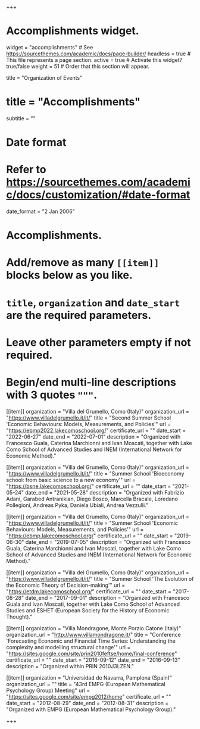 +++
# Accomplishments widget.
widget = "accomplishments"  # See https://sourcethemes.com/academic/docs/page-builder/
headless = true  # This file represents a page section.
active = true  # Activate this widget? true/false
weight = 51  # Order that this section will appear.

title = "Organization of Events"
# title = "Accomplish&shy;ments"
subtitle = ""

# Date format
#   Refer to https://sourcethemes.com/academic/docs/customization/#date-format
date_format = "2 Jan 2006"

# Accomplishments.
#   Add/remove as many `[[item]]` blocks below as you like.
#   `title`, `organization` and `date_start` are the required parameters.
#   Leave other parameters empty if not required.
#   Begin/end multi-line descriptions with 3 quotes `"""`.

[[item]]
  organization = "Villa del Grumello, Como (Italy)"
  organization_url = "https://www.villadelgrumello.it/it/"
  title = "Second Summer School 'Economic Behaviours: Models, Measurements, and Policies'"
  url = "https://ebmp2022.lakecomoschool.org/"
  certificate_url = ""
  date_start = "2022-06-27"
  date_end = "2022-07-01"
  description = "Organized with Francesco Guala, Caterina Marchionni and Ivan Moscati, together with Lake Como School of Advanced Studies and INEM (International Network for Economic Method)."

[[item]]
  organization = "Villa del Grumello, Como (Italy)"
  organization_url = "https://www.villadelgrumello.it/it/"
  title = "Summer School 'Bioeconomy school: from basic science to a new economy'"
  url = "https://bsne.lakecomoschool.org/"
  certificate_url = ""
  date_start = "2021-05-24"
  date_end = "2021-05-28"
  description = "Organized with Fabrizio Adani, Garabed Antranikian, Diego Bosco, Marcella Bracale, Loredano Pollegioni, Andreas Pyka, Daniela Ubiali, Andrea Vezzulli."

[[item]]
  organization = "Villa del Grumello, Como (Italy)"
  organization_url = "https://www.villadelgrumello.it/it/"
  title = "Summer School 'Economic Behaviours: Models, Measurements, and Policies'"
  url = "https://ebmp.lakecomoschool.org/"
  certificate_url = ""
  date_start = "2019-06-30"
  date_end = "2019-07-05"
  description = "Organized with Francesco Guala, Caterina Marchionni and Ivan Moscati, together with Lake Como School of Advanced Studies and INEM (International Network for Economic Method)."

[[item]]
  organization = "Villa del Grumello, Como (Italy)"
  organization_url = "https://www.villadelgrumello.it/it/"
  title = "Summer School 'The Evolution of the Economic Theory of Decision-making'"
  url = "https://etdm.lakecomoschool.org/"
  certificate_url = ""
  date_start = "2017-08-28"
  date_end = "2017-09-01"
  description = "Organized with Francesco Guala and Ivan Moscati, together with Lake Como School of Advanced Studies and ESHET (European Society for the History of Economic Thought)."

[[item]]
  organization = "Villa Mondragone, Monte Porzio Catone (Italy)"
  organization_url = "http://www.villamondragone.it/"
  title = "Conference 'Forecasting Economic and Financial Time Series: Understanding the complexity and modelling structural change'"
  url = "https://sites.google.com/site/prin2010feftse/home/final-conference"
  certificate_url = ""
  date_start = "2016-09-12"
  date_end = "2016-09-13"
  description = "Organized within PRIN 2010J3LZEN."

[[item]]
  organization = "Universidad de Navarra, Pamplona (Spain)"
  organization_url = ""
  title = "43rd EMPG (European Mathematical Psychology Group) Meeting"
  url = "https://sites.google.com/site/empg2012/home"
  certificate_url = ""
  date_start = "2012-08-29"
  date_end = "2012-08-31"
  description = "Organized with EMPG (European Mathematical Psychology Group)."

+++
